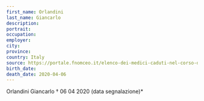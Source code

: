 ```yaml
---
first_name: Orlandini
last_name: Giancarlo
description: 
portrait: 
occupation: 
employer: 
city: 
province: 
country: Italy
source: https://portale.fnomceo.it/elenco-dei-medici-caduti-nel-corso-dellepidemia-di-covid-19/
birth_date: 
death_date: 2020-04-06
---
```


Orlandini Giancarlo † 06 04 2020 (data segnalazione)*